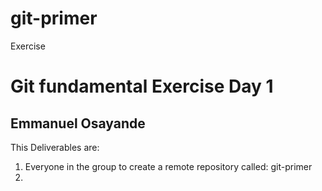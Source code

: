 # git-primer
Exercise

# Git fundamental Exercise Day 1

## Emmanuel Osayande



This Deliverables are:
 1. Everyone in the group to create a remote repository called: git-primer
 2.  
